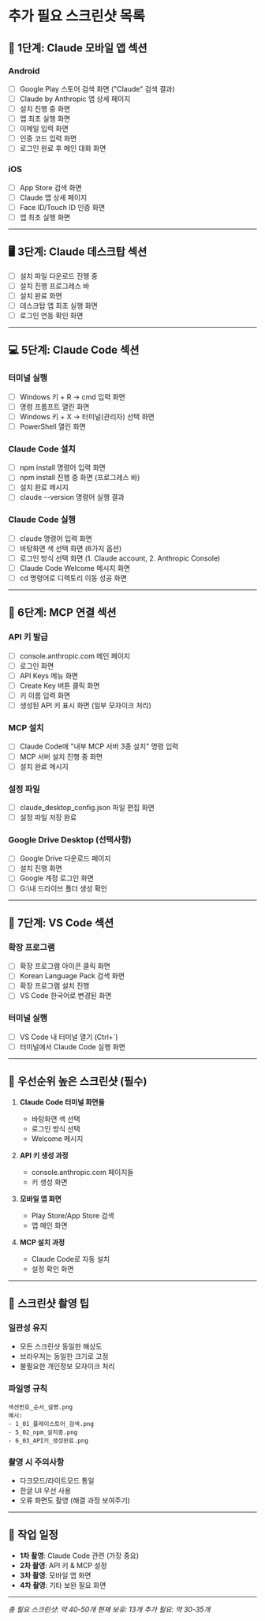 # 추가 필요 스크린샷 목록

## 📱 1단계: Claude 모바일 앱 섹션

### Android
- [ ] Google Play 스토어 검색 화면 ("Claude" 검색 결과)
- [ ] Claude by Anthropic 앱 상세 페이지
- [ ] 설치 진행 중 화면
- [ ] 앱 최초 실행 화면
- [ ] 이메일 입력 화면
- [ ] 인증 코드 입력 화면
- [ ] 로그인 완료 후 메인 대화 화면

### iOS
- [ ] App Store 검색 화면
- [ ] Claude 앱 상세 페이지
- [ ] Face ID/Touch ID 인증 화면
- [ ] 앱 최초 실행 화면

---

## 🖥️ 3단계: Claude 데스크탑 섹션

- [ ] 설치 파일 다운로드 진행 중
- [ ] 설치 진행 프로그레스 바
- [ ] 설치 완료 화면
- [ ] 데스크탑 앱 최초 실행 화면
- [ ] 로그인 연동 확인 화면

---

## 💻 5단계: Claude Code 섹션

### 터미널 실행
- [ ] Windows 키 + R → cmd 입력 화면
- [ ] 명령 프롬프트 열린 화면
- [ ] Windows 키 + X → 터미널(관리자) 선택 화면
- [ ] PowerShell 열린 화면

### Claude Code 설치
- [ ] npm install 명령어 입력 화면
- [ ] npm install 진행 중 화면 (프로그레스 바)
- [ ] 설치 완료 메시지
- [ ] claude --version 명령어 실행 결과

### Claude Code 실행
- [ ] claude 명령어 입력 화면
- [ ] 바탕화면 색 선택 화면 (6가지 옵션)
- [ ] 로그인 방식 선택 화면 (1. Claude account, 2. Anthropic Console)
- [ ] Claude Code Welcome 메시지 화면
- [ ] cd 명령어로 디렉토리 이동 성공 화면

---

## 🔧 6단계: MCP 연결 섹션

### API 키 발급
- [ ] console.anthropic.com 메인 페이지
- [ ] 로그인 화면
- [ ] API Keys 메뉴 화면
- [ ] Create Key 버튼 클릭 화면
- [ ] 키 이름 입력 화면
- [ ] 생성된 API 키 표시 화면 (일부 모자이크 처리)

### MCP 설치
- [ ] Claude Code에 "내부 MCP 서버 3종 설치" 명령 입력
- [ ] MCP 서버 설치 진행 중 화면
- [ ] 설치 완료 메시지

### 설정 파일
- [ ] claude_desktop_config.json 파일 편집 화면
- [ ] 설정 파일 저장 완료

### Google Drive Desktop (선택사항)
- [ ] Google Drive 다운로드 페이지
- [ ] 설치 진행 화면
- [ ] Google 계정 로그인 화면
- [ ] G:\내 드라이브 폴더 생성 확인

---

## 📝 7단계: VS Code 섹션

### 확장 프로그램
- [ ] 확장 프로그램 아이콘 클릭 화면
- [ ] Korean Language Pack 검색 화면
- [ ] 확장 프로그램 설치 진행
- [ ] VS Code 한국어로 변경된 화면

### 터미널 실행
- [ ] VS Code 내 터미널 열기 (Ctrl+`)
- [ ] 터미널에서 Claude Code 실행 화면

---

## 🎯 우선순위 높은 스크린샷 (필수)

1. **Claude Code 터미널 화면들**
   - 바탕화면 색 선택
   - 로그인 방식 선택
   - Welcome 메시지

2. **API 키 생성 과정**
   - console.anthropic.com 페이지들
   - 키 생성 화면

3. **모바일 앱 화면**
   - Play Store/App Store 검색
   - 앱 메인 화면

4. **MCP 설치 과정**
   - Claude Code로 자동 설치
   - 설정 확인 화면

---

## 📸 스크린샷 촬영 팁

### 일관성 유지
- 모든 스크린샷 동일한 해상도
- 브라우저는 동일한 크기로 고정
- 불필요한 개인정보 모자이크 처리

### 파일명 규칙
```
섹션번호_순서_설명.png
예시:
- 1_01_플레이스토어_검색.png
- 5_02_npm_설치중.png
- 6_03_API키_생성완료.png
```

### 촬영 시 주의사항
- 다크모드/라이트모드 통일
- 한글 UI 우선 사용
- 오류 화면도 촬영 (해결 과정 보여주기)

---

## 📅 작업 일정

- **1차 촬영**: Claude Code 관련 (가장 중요)
- **2차 촬영**: API 키 & MCP 설정
- **3차 촬영**: 모바일 앱 화면
- **4차 촬영**: 기타 보완 필요 화면

---

*총 필요 스크린샷: 약 40-50개*
*현재 보유: 13개*
*추가 필요: 약 30-35개*